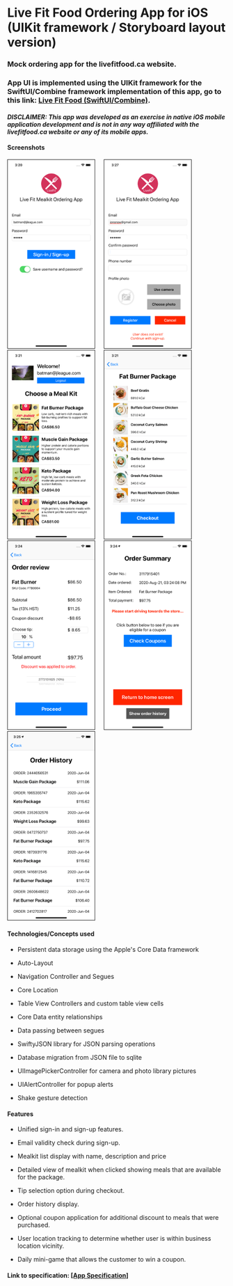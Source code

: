 # Live Fit Food Ordering App for iOS (UIKit framework / Storyboard layout version)

### Mock ordering app for the livefitfood.ca website.
### App UI is implemented using the UIKit framework for the SwiftUI/Combine framework implementation of this app, go to this link: [Live Fit Food (SwiftUI/Combine)](https://github.com/lbchanjr/LiveFitFood-SwiftUI).
#### ***DISCLAIMER: This app was developed as an exercise in native iOS mobile application development and is not in any way affiliated with the livefitfood.ca website or any of its mobile apps.*** 

#### Screenshots  

<img src="./screenshots/screenshot1.png" alt="screen shot 1" border="1" width="200">     <img src="./screenshots/screenshot2.png" border="1" alt="screen shot 2" width="200">     <img src="./screenshots/screenshot3.png" border="1" alt="screen shot 3" width="200">     <img src="./screenshots/screenshot4.png" border="1" alt="screen shot 4" width="200">     <img src="./screenshots/screenshot6.png" border="1" alt="screen shot 6" width="200">     <img src="./screenshots/screenshot7.png" border="1" alt="screen shot 7" width="200">     <img src="./screenshots/screenshot11.png" border="1" alt="screen shot 11" width="200">

#### Technologies/Concepts used

* Persistent data storage using the Apple's Core Data framework 

* Auto-Layout

* Navigation Controller and Segues

* Core Location 

* Table View Controllers and custom table view cells

* Core Data entity relationships

* Data passing between segues

* SwiftyJSON library for JSON parsing operations

* Database migration from JSON file to sqlite

* UIImagePickerController for camera and photo library pictures

* UIAlertController for popup alerts

* Shake gesture detection

#### Features

* Unified sign-in and sign-up features.

* Email validity check during sign-up.

* Mealkit list display with name, description and price

* Detailed view of mealkit when clicked showing meals that are available for the package.

* Tip selection option during checkout.

* Order history display.

* Optional coupon application for additional discount to meals that were purchased.

* User location tracking to determine whether user is within business location vicinity.

* Daily mini-game that allows the customer to win a coupon.


#### Link to specification: <a href="./docs/MAD4005 - Project - Meal Delivery Apps.pdf" target="_blank">[App Specification]</a>
